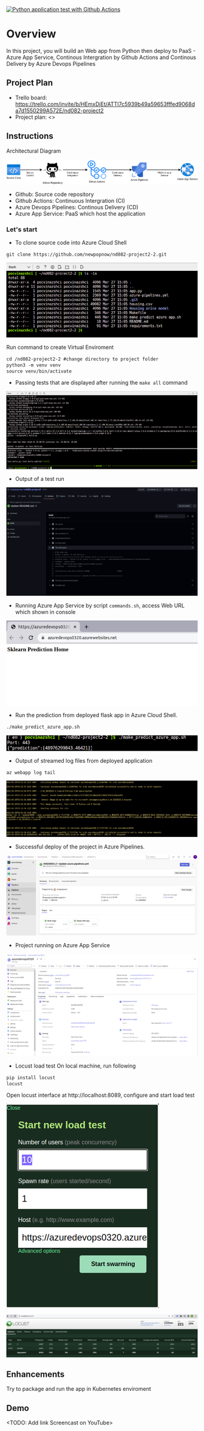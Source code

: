 [![Python application test with Github Actions](https://github.com/newpopnow/nd082-project2-2/actions/workflows/main.yml/badge.svg)](https://github.com/newpopnow/nd082-project2-2/actions/workflows/main.yml)

# Overview

In this project, you will build an Web app from Python then deploy to PaaS - Azure App Service, Continous Intergration by Github Actions and Continous Delivery by Azure Devops Pipelines

## Project Plan

* Trello board: https://trello.com/invite/b/HEmxDjEt/ATTI7c5939b49a59653fffed9068da7d1550299A572E/nd082-project2
* Project plan: <>

## Instructions

Architectural Diagram

![alt](/img/diagram.drawio.png)

- Github: Source code repository
- Github Actions: Continuous Intergration (CI)
- Azure Devops Pipelines: Continous Delivery (CD)
- Azure App Service: PaaS which host the application

### Let's start

* To clone source code into Azure Cloud Shell

```
git clone https://github.com/newpopnow/nd082-project2-2.git
```

![alt](/img/project_cloned_to_azure_cloud_shell.png)

Run command to create Virtual Enviroment
```
cd /nd082-project2-2 #change directory to project folder
python3 -m venv venv
source venv/bin/activate
```

* Passing tests that are displayed after running the `make all` command

![alt](/img/venv_passing_test_Makefile.png)

* Output of a test run

![alt](/img/github_action_pass.png)

* Running Azure App Service by script `commands.sh`, access Web URL which shown in console

![alt](/img/az_webapp_running.png)

* Run the prediction from deployed flask app in Azure Cloud Shell.

```bash
./make_predict_azure_app.sh
```

![alt](/img/make_prediction.png)

* Output of streamed log files from deployed application
```
az webapp log tail
```

![alt](/img/az_webapp_log_tail.png)

* Successful deploy of the project in Azure Pipelines.

![alt](/img/az_pipelines_run.png)

* Project running on Azure App Service

![alt](/img/azure_web_app_deployed.png)

* Locust load test
On local machine, run following
```
pip install locust
locust
```
Open locust interface at http://localhost:8089, configure and start load test

![alt](/img/locust_new_load_test.png)

![alt](/img/locust_load_test.png)

## Enhancements

Try to package and run the app in Kubernetes enviroment

## Demo 

<TODO: Add link Screencast on YouTube>

